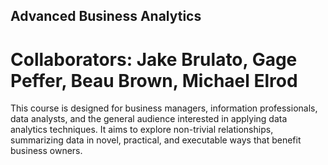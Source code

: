 ## Advanced Business Analytics
# Collaborators: Jake Brulato, Gage Peffer, Beau Brown, Michael Elrod
This course is designed for business managers, information professionals, data analysts, and the general audience interested in applying data analytics techniques. It aims to explore non-trivial relationships, summarizing data in novel, practical, and executable ways that benefit business owners.
